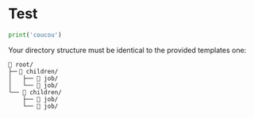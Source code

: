 # Test

```py title="coucou.py" linenums="1"
print('coucou')
```

Your directory structure must be identical to the provided templates one:
```
📁 root/
├─╴📁 children/
│   ├── 📁 job/
│   └── 📁 job/
└── 📁 children/
    ├── 📁 job/
    └── 📁 job/
```
